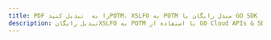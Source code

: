 ---title: PDF را به  تبدیل کنیدPOTM، XSLFO به POTM مبدل رایگان یا GO SDKdescription: تبدیل رایگانXSLFO به POTM با استفاده از GO Cloud APIs & SDK همچنین اسناد PDF را در Cloud ایجاد، ویرایش و رندر کنید.---